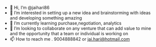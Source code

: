- 👋 Hi, I’m @jaihari86
- 👀 I’m interested in setting up a new idea and brainstorming with ideas and developing something amazing 
- 🌱 I’m currently learning purchase,negotiation, analytics 
- 💞️ I’m looking to collaborate on any venture that can add value to mine and the opportunity that a team or individual is working on
- 📫 How to reach me . 9004888842 or jai.hari@hotmail.com 

<!---
jaihari86/jaihari86 is a ✨ special ✨ repository because its `README.md` (this file) appears on your GitHub profile.
You can click the Preview link to take a look at your changes.
--->
